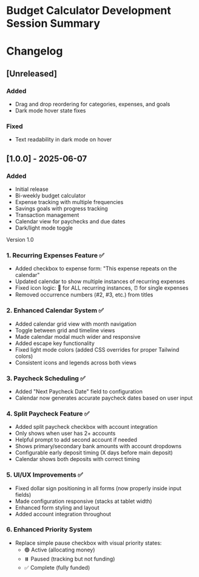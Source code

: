 # Budget Calculator Development Session Summary
# Changelog

## [Unreleased]
### Added
- Drag and drop reordering for categories, expenses, and goals
- Dark mode hover state fixes

### Fixed
- Text readability in dark mode on hover

## [1.0.0] - 2025-06-07
### Added
- Initial release
- Bi-weekly budget calculator
- Expense tracking with multiple frequencies
- Savings goals with progress tracking
- Transaction management
- Calendar view for paychecks and due dates
- Dark/light mode toggle

Version 1.0 
### 1. **Recurring Expenses Feature** ✅
- Added checkbox to expense form: "This expense repeats on the calendar"
- Updated calendar to show multiple instances of recurring expenses
- Fixed icon logic: 🔄 for ALL recurring instances, ⏰ for single expenses
- Removed occurrence numbers (#2, #3, etc.) from titles

### 2. **Enhanced Calendar System** ✅
- Added calendar grid view with month navigation
- Toggle between grid and timeline views
- Made calendar modal much wider and responsive
- Added escape key functionality 
- Fixed light mode colors (added CSS overrides for proper Tailwind colors)
- Consistent icons and legends across both views

### 3. **Paycheck Scheduling** ✅
- Added "Next Paycheck Date" field to configuration
- Calendar now generates accurate paycheck dates based on user input

### 4. **Split Paycheck Feature** ✅
- Added split paycheck checkbox with account integration
- Only shows when user has 2+ accounts
- Helpful prompt to add second account if needed
- Shows primary/secondary bank amounts with account dropdowns
- Configurable early deposit timing (X days before main deposit)
- Calendar shows both deposits with correct timing

### 5. **UI/UX Improvements** ✅
- Fixed dollar sign positioning in all forms (now properly inside input fields)
- Made configuration responsive (stacks at tablet width)
- Enhanced form styling and layout
- Added account integration throughout

### 6. **Enhanced Priority System**
   - Replace simple pause checkbox with visual priority states:
     - 🟢 Active (allocating money)
     - ⏸️ Paused (tracking but not funding)
     - ✅ Complete (fully funded)